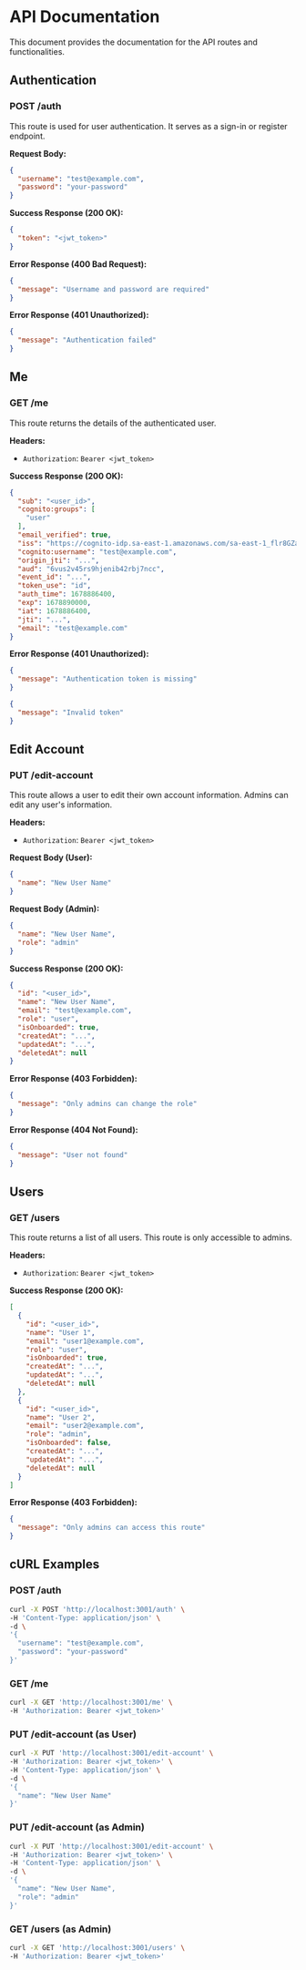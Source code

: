 # API Documentation

This document provides the documentation for the API routes and functionalities.

## Authentication

### POST /auth

This route is used for user authentication. It serves as a sign-in or register endpoint.

**Request Body:**

```json
{
  "username": "test@example.com",
  "password": "your-password"
}
```

**Success Response (200 OK):**

```json
{
  "token": "<jwt_token>"
}
```

**Error Response (400 Bad Request):**

```json
{
  "message": "Username and password are required"
}
```

**Error Response (401 Unauthorized):**

```json
{
  "message": "Authentication failed"
}
```

## Me

### GET /me

This route returns the details of the authenticated user.

**Headers:**

- `Authorization`: `Bearer <jwt_token>`

**Success Response (200 OK):**

```json
{
  "sub": "<user_id>",
  "cognito:groups": [
    "user"
  ],
  "email_verified": true,
  "iss": "https://cognito-idp.sa-east-1.amazonaws.com/sa-east-1_flr8GZaH0",
  "cognito:username": "test@example.com",
  "origin_jti": "...",
  "aud": "6vus2v45rs9hjenib42rbj7ncc",
  "event_id": "...",
  "token_use": "id",
  "auth_time": 1678886400,
  "exp": 1678890000,
  "iat": 1678886400,
  "jti": "...",
  "email": "test@example.com"
}
```

**Error Response (401 Unauthorized):**

```json
{
  "message": "Authentication token is missing"
}
```

```json
{
  "message": "Invalid token"
}
```

## Edit Account

### PUT /edit-account

This route allows a user to edit their own account information. Admins can edit any user's information.

**Headers:**

- `Authorization`: `Bearer <jwt_token>`

**Request Body (User):**

```json
{
  "name": "New User Name"
}
```

**Request Body (Admin):**

```json
{
  "name": "New User Name",
  "role": "admin"
}
```

**Success Response (200 OK):**

```json
{
  "id": "<user_id>",
  "name": "New User Name",
  "email": "test@example.com",
  "role": "user",
  "isOnboarded": true,
  "createdAt": "...",
  "updatedAt": "...",
  "deletedAt": null
}
```

**Error Response (403 Forbidden):**

```json
{
  "message": "Only admins can change the role"
}
```

**Error Response (404 Not Found):**

```json
{
  "message": "User not found"
}
```

## Users

### GET /users

This route returns a list of all users. This route is only accessible to admins.

**Headers:**

- `Authorization`: `Bearer <jwt_token>`

**Success Response (200 OK):**

```json
[
  {
    "id": "<user_id>",
    "name": "User 1",
    "email": "user1@example.com",
    "role": "user",
    "isOnboarded": true,
    "createdAt": "...",
    "updatedAt": "...",
    "deletedAt": null
  },
  {
    "id": "<user_id>",
    "name": "User 2",
    "email": "user2@example.com",
    "role": "admin",
    "isOnboarded": false,
    "createdAt": "...",
    "updatedAt": "...",
    "deletedAt": null
  }
]
```

**Error Response (403 Forbidden):**

```json
{
  "message": "Only admins can access this route"
}
```

## cURL Examples

### POST /auth

```bash
curl -X POST 'http://localhost:3001/auth' \
-H 'Content-Type: application/json' \
-d \
'{
  "username": "test@example.com",
  "password": "your-password"
}'
```

### GET /me

```bash
curl -X GET 'http://localhost:3001/me' \
-H 'Authorization: Bearer <jwt_token>'
```

### PUT /edit-account (as User)

```bash
curl -X PUT 'http://localhost:3001/edit-account' \
-H 'Authorization: Bearer <jwt_token>' \
-H 'Content-Type: application/json' \
-d \
'{
  "name": "New User Name"
}'
```

### PUT /edit-account (as Admin)

```bash
curl -X PUT 'http://localhost:3001/edit-account' \
-H 'Authorization: Bearer <jwt_token>' \
-H 'Content-Type: application/json' \
-d \
'{
  "name": "New User Name",
  "role": "admin"
}'
```

### GET /users (as Admin)

```bash
curl -X GET 'http://localhost:3001/users' \
-H 'Authorization: Bearer <jwt_token>'
```
